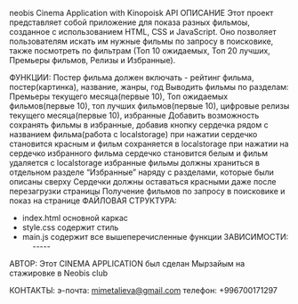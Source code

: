 neobis Cinema Application with Kinopoisk API
ОПИСАНИЕ
Этот проект представляет собой приложение для показа разных фильмоы, созданное с использованием HTML, CSS и JavaScript. Оно позволяет пользователям искать им нужные фильмы по запросу в поисковике, также посмотреть по фильтрам (Топ 10 ожидаемых, Топ 20 лучших, Премьеры фильмов, Релизы и Избранные).

ФУНКЦИИ:
Постер фильма должен включать - рейтинг фильма, постер(картинка), название, жанры, год
Выводить фильмы по разделам: Премьеры текущего месяца(первые 10), Топ ожидаемых фильмов(первые 10), топ лучших фильмов(первые 10), цифровые релизы текущего месяца(первые 10), избранные
Добавить возможность сохранять фильмы в избранные, добавив кнопку сердечка рядом с названием фильма(работа с localstorage)
при нажатии сердечко становится красным и фильм сохраняется в localstorage
при нажатии на сердечко избранного фильма сердечко становится белым и фильм удаляется с localstorage
избранные фильмы должны храниться в отдельном разделе “Избранные” наряду с разделами, которые были описаны сверху
Сердечки должны оставаться красными даже после перезагрузки страницы
Получение фильмов по запросу в поисковике и показ на странице
ФАЙЛОВАЯ СТРУКТУРА:

- index.html основной каркас
- style.css содержит стиль
- main.js содержит все вышеперечисленные функции
  ЗАВИСИМОСТИ:
    -----

АВТОР:
Этот CINEMA APPLICATION был сделан Мырзайым на стажировке в Neobis club

КОНТАКТЫ:
э-почта: mimetalieva@gmail.com телефон: +996700171297
